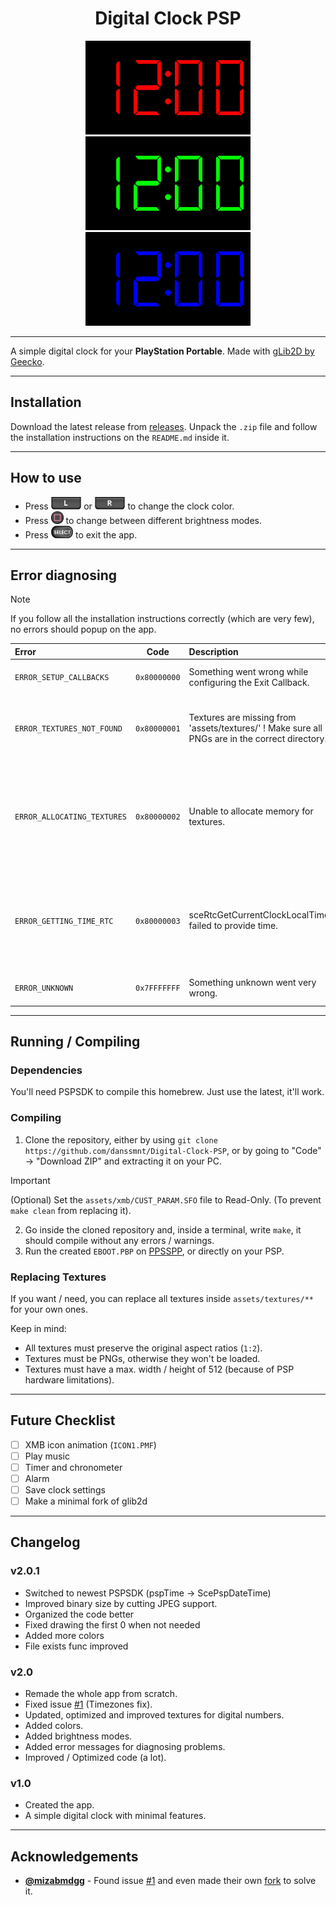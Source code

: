 <div align="center">
    <h1>Digital Clock PSP</h1>
</div>

<div align="center">
    <img src="./pictures/DigitalClockRed.webp" alt="Red Digital Clock" style="height: 150px;"/>
    <img src="./pictures/DigitalClockGreen.webp" alt="Green Digital Clock" style="height: 150px;"/>
    <img src="./pictures/DigitalClockBlue.webp" alt="Blue Digital Clock" style="height: 150px;"/>
</div>

---

A simple digital clock for your **PlayStation Portable**.
Made with [gLib2D by Geecko](https://github.com/libcg/gLib2D/).

---

## Installation

Download the latest release from [releases](https://github.com/danssmnt/Digital-Clock-PSP/releases). Unpack the ``.zip`` file and follow the installation instructions on the ``README.md`` inside it.

---

## How to use

 - Press <img src="./pictures/ButtonL.webp" alt="L" style="height: 20px;"/> or <img src="./pictures/ButtonR.webp" alt="R" style="height: 20px;"/> to change the clock color.
 - Press <img src="./pictures/ButtonSquare.webp" alt="Square" style="height: 20px;"/> to change between different brightness modes.
 - Press <img src="./pictures/ButtonSelect.webp" alt="Select" style="height: 20px;"/> to exit the app.

---

## Error diagnosing
> [!NOTE]
> If you follow all the installation instructions correctly (which are very few), no errors should popup on the app.

|Error|Code|Description|More info.|
|:----|:--:|:----------|:--------|
|``ERROR_SETUP_CALLBACKS``|``0x80000000``|Something went wrong while configuring the Exit Callback.|Something is likely very wrong with your firmware?|
|``ERROR_TEXTURES_NOT_FOUND``|``0x80000001``|Textures are missing from 'assets/textures/' !  Make sure all PNGs are in the correct directory.|The most common, make sure the texture files (``0.png``, ``1.png``...) are in their correct directory (``assets/textures/``).
|``ERROR_ALLOCATING_TEXTURES``|``0x80000002``|Unable to allocate memory for textures.|Probably you're out of RAM, try enabling `High Memory Layout` in your CFW settings if that option is avaliable. Also, disabling all plugins should help too.|
|``ERROR_GETTING_TIME_RTC``|``0x80000003``|sceRtcGetCurrentClockLocalTime() failed to provide time.|Something is likely very wrong with your firmware? Either this or something is patching the function. Disabling all plugins might help?|
|``ERROR_UNKNOWN``|``0x7FFFFFFF``|Something unknown went very wrong.|This error shouldn't appear at all...|

---

## Running / Compiling

### Dependencies

You'll need PSPSDK to compile this homebrew. Just use the latest, it'll work.

### Compiling

 1. Clone the repository, either by using ``git clone https://github.com/danssmnt/Digital-Clock-PSP``, or by going to "Code" -> "Download ZIP" and extracting it on your PC.
 > [!IMPORTANT]
 > (Optional) Set the ``assets/xmb/CUST_PARAM.SFO`` file to Read-Only. (To prevent ``make clean`` from replacing it).
 2. Go inside the cloned repository and, inside a terminal, write ``make``, it should compile without any errors / warnings.
 3. Run the created ``EBOOT.PBP`` on [PPSSPP](https://ppsspp.org), or directly on your PSP.

### Replacing Textures

If you want / need, you can replace all textures inside ``assets/textures/**`` for your own ones.

Keep in mind:

 - All textures must preserve the original aspect ratios (``1:2``).
 - Textures must be PNGs, otherwise they won't be loaded.
 - Textures must have a max. width / height of 512 (because of PSP hardware limitations).


---

## Future Checklist

 - [ ] XMB icon animation (``ICON1.PMF``)
 - [ ] Play music
 - [ ] Timer and chronometer
 - [ ] Alarm
 - [ ] Save clock settings
 - [ ] Make a minimal fork of glib2d

---

## Changelog

### v2.0.1
 - Switched to newest PSPSDK (pspTime -> ScePspDateTime)
 - Improved binary size by cutting JPEG support.
 - Organized the code better
 - Fixed drawing the first 0 when not needed
 - Added more colors
 - File exists func improved

### v2.0
 - Remade the whole app from scratch.
 - Fixed issue [#1](https://github.com/danssmnt/Digital-Clock-PSP/issues/1) (Timezones fix).
 - Updated, optimized and improved textures for digital numbers.
 - Added colors.
 - Added brightness modes.
 - Added error messages for diagnosing problems.
 - Improved / Optimized code (a lot).

### v1.0
 - Created the app.
 - A simple digital clock with minimal features.

---

## Acknowledgements
 - [**@mizabmdgg**](https://github.com/mizabmdgg) - Found issue [#1](https://github.com/danssmnt/Digital-Clock-PSP/issues/1) and even made their own [fork](https://github.com/mizabmdgg/Digital-Clock-PSP/tree/main) to solve it.
